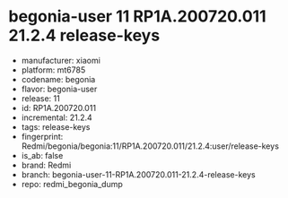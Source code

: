 # begonia-user 11 RP1A.200720.011 21.2.4 release-keys
- manufacturer: xiaomi
- platform: mt6785
- codename: begonia
- flavor: begonia-user
- release: 11
- id: RP1A.200720.011
- incremental: 21.2.4
- tags: release-keys
- fingerprint: Redmi/begonia/begonia:11/RP1A.200720.011/21.2.4:user/release-keys
- is_ab: false
- brand: Redmi
- branch: begonia-user-11-RP1A.200720.011-21.2.4-release-keys
- repo: redmi_begonia_dump
